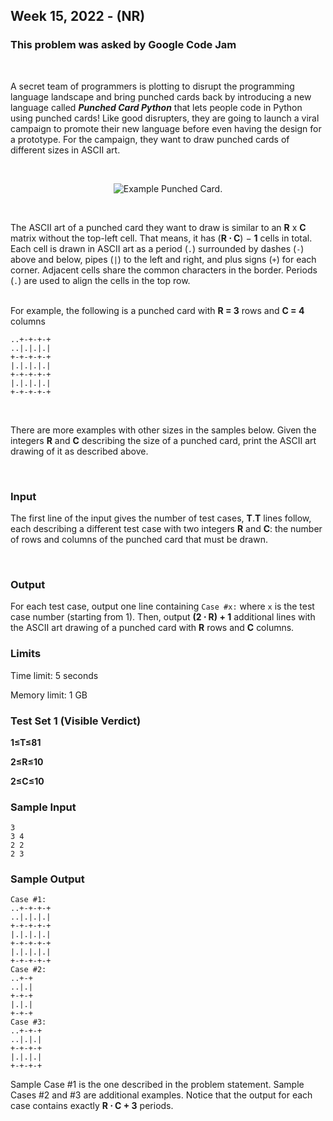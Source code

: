 ## Week 15, 2022 - (NR)
### This problem was asked by **Google Code Jam**

<br />

A secret team of programmers is plotting to disrupt the programming language landscape and bring punched cards back by introducing a new language called ***Punched Card Python*** that lets people code in Python using punched cards! Like good disrupters, they are going to launch a viral campaign to promote their new language before even having the design for a prototype. For the campaign, they want to draw punched cards of different sizes in ASCII art.

<br />

<p align="center"><img src="https://codejam.googleapis.com/dashboard/get_file/AQj_6U1czYfn54qiD2aqETqCx884cVUzIDuxEgv_7KFfDN5b8VWc1JFa-nVRTY2r_KjyYVaL1w/punched_card.png" alt="Example Punched Card." style="max-width: 500px;"></p>
<br />

The ASCII art of a punched card they want to draw is similar to an **R** x **C** matrix without
the top-left cell. That means, it has (**R ⋅ C**) − **1** cells in total.
Each cell is drawn in ASCII art as a period (`.`) surrounded by dashes (`-`) above and below, pipes (`|`) to the left and right, and plus signs (`+`) for each corner. Adjacent cells share the common characters in the border. Periods (`.`) are used to align the cells in the top row.
<br />
<br />

For example, the following is a punched card with **R = 3** rows and **C = 4** columns

```
..+-+-+-+
..|.|.|.|
+-+-+-+-+
|.|.|.|.|
+-+-+-+-+
|.|.|.|.|
+-+-+-+-+
```
<br />

There are more examples with other sizes in the samples below. Given the integers **R** and **C** describing the size of a punched card, print the ASCII art drawing of it as described above.

<br />

### Input

The first line of the input gives the number of test cases, **T**.**T** lines follow, each describing a different test case with two integers **R** and **C**: the number of rows and columns of the punched card that must be drawn.

<br />

### Output

For each test case, output one line containing `Case #x:` where `x` is the test case number (starting from 1). Then, output **(2 ⋅ R) + 1** additional lines with the ASCII art drawing of a punched card with **R** rows and **C** columns.

### Limits

Time limit: 5 seconds

Memory limit: 1 GB

### Test Set 1 (Visible Verdict)

**1≤T≤81**

**2≤R≤10**

**2≤C≤10**

### Sample Input
```
3
3 4
2 2
2 3
```
### Sample Output
```
Case #1:
..+-+-+-+
..|.|.|.|
+-+-+-+-+
|.|.|.|.|
+-+-+-+-+
|.|.|.|.|
+-+-+-+-+
Case #2:
..+-+
..|.|
+-+-+
|.|.|
+-+-+
Case #3:
..+-+-+
..|.|.|
+-+-+-+
|.|.|.|
+-+-+-+
```

  Sample Case #1 is the one described in the problem statement. Sample Cases #2 and #3 are additional examples. Notice that the output for each case contains exactly **R ⋅ C + 3** periods.
